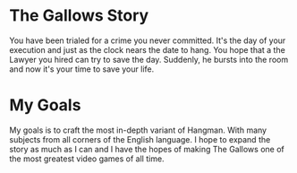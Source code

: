 # The Gallows Story

You have been trialed for a crime you never committed. It's the day of your execution and just as the clock nears the date to hang. 
You hope that a the Lawyer you hired can try to save the day. Suddenly, he bursts into the room and now it's your time to save your life.  

# My Goals

My goals is to craft the most in-depth variant of Hangman. With many subjects from all corners of the English language.
I hope to expand the story as much as I can and I have the hopes of making The Gallows one of the most greatest video
games of all time. 
